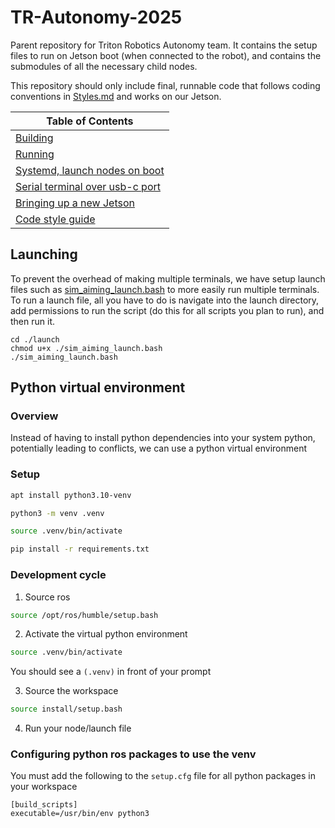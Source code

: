 # TR-Autonomy-2025

Parent repository for Triton Robotics Autonomy team. It contains the setup files to run on Jetson boot (when connected to the robot), and contains the submodules of all the necessary child nodes.

This repository should only include final, runnable code that follows coding conventions in [Styles.md](./Styles.md) and works on our Jetson.

| Table of Contents|
|---------------------------|
| [Building](#Building)|
| [Running](#Running)|
| [Systemd, launch nodes on boot](.md/systemd.md)|
| [Serial terminal over usb-c port](.md/serial_terminal.md)|
| [Bringing up a new Jetson](.md/jetson_setup.md)|
| [Code style guide](.md/Styles.md)|

## Launching

To prevent the overhead of making multiple terminals, we have setup launch files such as [sim_aiming_launch.bash](./launch/sim_aiming_launch.bash) to more easily run multiple terminals. To run a launch file, all you have to do is navigate into the launch directory, add permissions to run the script (do this for all scripts you plan to run), and then run it.

```
cd ./launch
chmod u+x ./sim_aiming_launch.bash
./sim_aiming_launch.bash
```

## Python virtual environment  

### Overview

Instead of having to install python dependencies into your system python, potentially leading to conflicts, we can use a python virtual environment

### Setup

```bash
apt install python3.10-venv

python3 -m venv .venv

source .venv/bin/activate

pip install -r requirements.txt
```

### Development cycle

1. Source ros

```bash
source /opt/ros/humble/setup.bash
```

2. Activate the virtual python environment  

```bash
source .venv/bin/activate
```

You should see a `(.venv)` in front of your prompt

3. Source the workspace

```bash
source install/setup.bash
```

4. Run your node/launch file

### Configuring python ros packages to use the venv

You must add the following to the `setup.cfg` file for all python packages in your workspace

```
[build_scripts]
executable=/usr/bin/env python3
```
